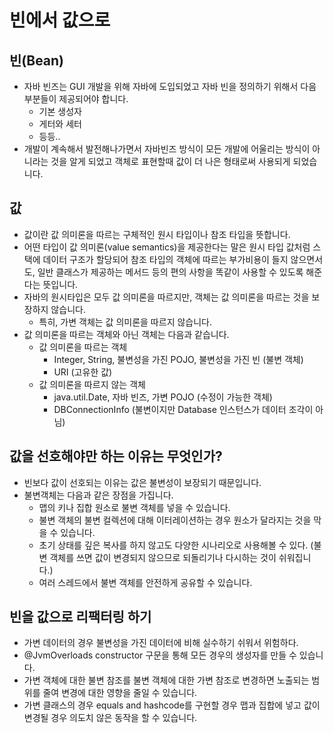 # 빈에서 값으로

## 빈(Bean)

- 자바 빈즈는 GUI 개발을 위해 자바에 도입되었고 자바 빈을 정의하기 위해서 다음 부분들이 제공되어야 합니다.
    - 기본 생성자
    - 게터와 세터
    - 등등..
- 개발이 계속해서 발전해나가면서 자바빈즈 방식이 모든 개발에 어울리는 방식이 아니라는 것을 알게 되었고 객체로 표현할때 값이 더 나은 형태로써 사용되게 되었습니다.

## 값

- 값이란 값 의미론을 따르는 구체적인 원시 타입이나 참조 타입을 뜻합니다.
- 어떤 타입이 값 의미론(value semantics)을 제공한다는 말은 원시 타입 값처럼 스택에 데이터 구조가 할당되어 참조 타입의 객체에 따르는 부가비용이 들지 않으면서도, 일반 클래스가 제공하는 메서드 등의 편의 사항을 똑같이 사용할 수 있도록 해준다는 뜻입니다.
- 자바의 원시타입은 모두 값 의미론을 따르지만, 객체는 값 의미론을 따르는 것을 보장하지 않습니다.
    - 특히, 가변 객체는 값 의미론을 따르지 않습니다.
- 값 의미론을 따르는 객체와 아닌 객체는 다음과 같습니다.
  - 값 의미론을 따르는 객체
      - Integer, String, 불변성을 가진 POJO, 불변성을 가진 빈 (불변 객체)
      - URI (고유한 값)
  - 값 의미론을 따르지 않는 객체
      - java.util.Date, 자바 빈즈, 가변 POJO (수정이 가능한 객체)
      - DBConnectionInfo (불변이지만 Database 인스턴스가 데이터 조각이 아님)

## 값을 선호해야만 하는 이유는 무엇인가?
- 빈보다 값이 선호되는 이유는 값은 불변성이 보장되기 때문입니다.
- 불변객체는 다음과 같은 장점을 가집니다.
    - 맵의 키나 집합 원소로 불변 객체를 넣을 수 있습니다.
    - 불변 객체의 불변 컬렉션에 대해 이터레이션하는 경우 원소가 달라지는 것을 막을 수 있습니다.
    - 초기 상태를 깊은 복사를 하지 않고도 다양한 시나리오로 사용해볼 수 있다. (불변 객체를 쓰면 값이 변경되지 않으므로 되돌리기나 다시하는 것이 쉬워집니다.)
    - 여러 스레드에서 불변 객체를 안전하게 공유할 수 있습니다.

## 빈을 값으로 리팩터링 하기
- 가변 데이터의 경우 불변성을 가진 데이터에 비해 실수하기 쉬워서 위험하다.
- @JvmOverloads constructor 구문을 통해 모든 경우의 생성자를 만들 수 있습니다.
- 가변 객체에 대한 불변 참조를 불변 객체에 대한 가변 참조로 변경하면 노출되는 범위를 줄여 변경에 대한 영향을 줄일 수 있습니다.
- 가변 클래스의 경우 equals and hashcode를 구현할 경우 맵과 집합에 넣고 값이 변경될 경우 의도치 않은 동작을 할 수 있습니다.